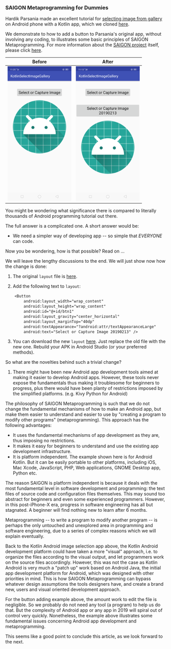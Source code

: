 ### SAIGON Metaprogramming for Dummies

Hardik Parsania made an excellent tutorial for [selecting image from gallery](https://demonuts.com/pick-image-gallery-camera-android/) on Android phone with a Kotlin app, which we cloned [here](https://github.com/udexon/MetaProgrammingDummies).

We demonstrate to how to add a button to Parsania's original app, without involving any coding, to illustrates some basic principles of SAIGON Metaprogramming. For more information about the [SAIGON project](https://github.com/udexon/SAIGON) itself, please click [here](https://github.com/udexon/SAIGON). 


| Before        | After           | 
| ------------- |:-------------:| 
| <img src="https://github.com/udexon/MetaProgrammingDummies/blob/master/_SAIGON/Screenshot_2019-02-13-11-25-28-31.png" width="200"> | <img src="https://github.com/udexon/MetaProgrammingDummies/blob/master/_SAIGON/Screenshot_2019-02-13-11-13-30-16.png" width="200"> | 

You might be wondering what significance there is compared to literally thousands of Android programming tutorial out there. 

The full answer is a complicated one. A short answer would be:

- We need a simpler way of developing app -- so simple that *EVERYONE* can code.

Now you be wondering, how is that possible? Read on ...

We will leave the lengthy discussions to the end. We will just show now how the change is done:

1. The original `layout` file is [here](https://github.com/udexon/MetaProgrammingDummies/blob/master/app/src/main/res/layout/activity_main.xml).

2. Add the following text to `layout`:

```
    <Button
        android:layout_width="wrap_content"
        android:layout_height="wrap_content"
        android:id="@+id/btn1"
        android:layout_gravity="center_horizontal"
        android:layout_marginTop="40dp"
        android:textAppearance="?android:attr/textAppearanceLarge"
        android:text="Select or Capture Image 20190213" />
```

3. You can download the new `layout` [here](https://github.com/udexon/MetaProgrammingDummies/blob/master/_SAIGON/activity_main.xml). Just replace the old file with the new one. Rebuild your APK in Android Studio (or your preferred methods). 

So what are the novelties behind such a trivial change?

1. There might have been new Android app development tools aimed at making it easier to develop Android apps. However, these tools never expose the fundamentals thus making it troublesome for beginners to progress, plus there would have been planty of restrictions imposed by the simplified platforms. (e.g. Kivy Python for Android)

The philosophy of SAIGON Metaprogramming is such that we do not change the fundamental mechanisms of how to make an Android app, but make them easier to understand and easier to use by "creating a program to modify other programs" (metaprogramming). This approach has the following advantages:

- It uses the fundamental mechanisms of app development as they are, thus imposing no restrictions.
- It makes it easy for beginners to understand and use the existing app development infrastructure.
- It is platform independent. The example shown here is for Android Kotlin. But it can be easily portable to other platforms, including iOS, Mac Xcode, JavaScript, PHP, Web applications, GNOME Desktop app, Python etc. 

The reason SAIGON is platform independent is because it deals with the most fundamental level in software development and programming: the text files of source code and configuration files themselves. This may sound too abstract for beginners and even some experienced programmers. However, in this post-iPhone-X era, progress in software engineering has all but stagnated. A beginner will find nothing new to learn after 6 months. 

Metaprogramming -- to write a program to modify another program -- is perhaps the only untouched and unexplored area in programming and software engineering, due to a series of complex reasons which we will explain eventually.

Back to the Kotlin Android image selection app above, the Kotlin Android development platform could have taken a more "visual" approach, i.e. to organize the files according to the visual output, and let programmers work on the source files accordingly. However, this was not the case as Kotlin Android is very much a "patch up" work based on Android Java, the initial app development platform for Android, which was designed with other priorities in mind. This is how SAIGON Metaprogramming can bypass whatever design assumptions the tools designers have, and create a brand new, users and visual oriented development approach.

For the button adding example above, the amount work to edit the file is negligible. So we probably do not need any tool (a program) to help us do that. But the complexity of Android app or any app in 2019 will spiral out of control very quickly. Nonetheless, the example above illustrates some fundamental issues concerning Android app development and metaprogramming.

This seems like a good point to conclude this article, as we look forward to the next.

